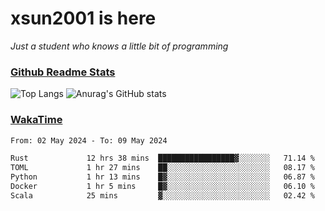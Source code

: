 # xsun2001 is here

*Just a student who knows a little bit of programming*

### [Github Readme Stats](https://github.com/anuraghazra/github-readme-stats)

![Top Langs](https://github-readme-stats.vercel.app/api/top-langs/?username=xsun2001&layout=compact&theme=radical) ![Anurag's GitHub stats](https://github-readme-stats.vercel.app/api?username=xsun2001&show_icons=true&theme=radical)

### [WakaTime](https://wakatime.com)

<!--START_SECTION:waka-->

```txt
From: 02 May 2024 - To: 09 May 2024

Rust             12 hrs 38 mins  █████████████████▓░░░░░░░   71.14 %
TOML             1 hr 27 mins    ██░░░░░░░░░░░░░░░░░░░░░░░   08.17 %
Python           1 hr 13 mins    █▓░░░░░░░░░░░░░░░░░░░░░░░   06.87 %
Docker           1 hr 5 mins     █▓░░░░░░░░░░░░░░░░░░░░░░░   06.10 %
Scala            25 mins         ▓░░░░░░░░░░░░░░░░░░░░░░░░   02.42 %
```

<!--END_SECTION:waka-->
